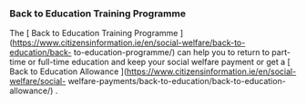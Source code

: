 ###  **Back to Education Training Programme**

The [ Back to Education Training Programme
](https://www.citizensinformation.ie/en/social-welfare/back-to-education/back-
to-education-programme/) can help you to return to part-time or full-time
education and keep your social welfare payment or get a [ Back to Education
Allowance ](https://www.citizensinformation.ie/en/social-welfare/social-
welfare-payments/back-to-education/back-to-education-allowance/) .
